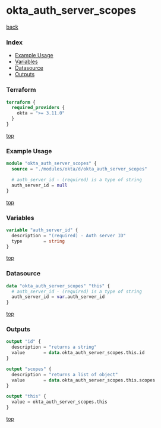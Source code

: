 # okta_auth_server_scopes

[back](../okta.md)

### Index

- [Example Usage](#example-usage)
- [Variables](#variables)
- [Datasource](#datasource)
- [Outputs](#outputs)

### Terraform

```terraform
terraform {
  required_providers {
    okta = ">= 3.11.0"
  }
}
```

[top](#index)

### Example Usage

```terraform
module "okta_auth_server_scopes" {
  source = "./modules/okta/d/okta_auth_server_scopes"

  # auth_server_id - (required) is a type of string
  auth_server_id = null
}
```

[top](#index)

### Variables

```terraform
variable "auth_server_id" {
  description = "(required) - Auth server ID"
  type        = string
}
```

[top](#index)

### Datasource

```terraform
data "okta_auth_server_scopes" "this" {
  # auth_server_id - (required) is a type of string
  auth_server_id = var.auth_server_id
}
```

[top](#index)

### Outputs

```terraform
output "id" {
  description = "returns a string"
  value       = data.okta_auth_server_scopes.this.id
}

output "scopes" {
  description = "returns a list of object"
  value       = data.okta_auth_server_scopes.this.scopes
}

output "this" {
  value = okta_auth_server_scopes.this
}
```

[top](#index)